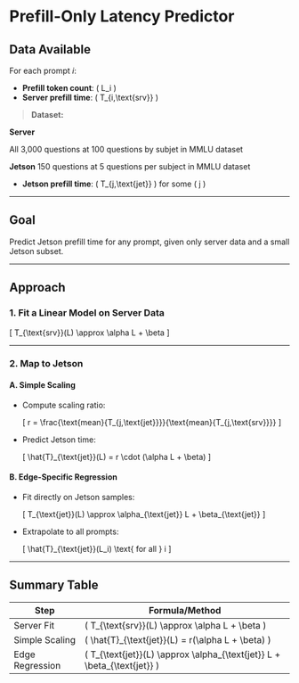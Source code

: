 # Prefill-Only Latency Predictor

## Data Available

For each prompt *i*:
- **Prefill token count**: \( L_i \)
- **Server prefill time**: \( T_{i,\text{srv}} \)

> **Dataset:**

**Server**

All 3,000 questions at 100 questions by subjet in MMLU dataset

**Jetson**
150 questions at 5 questions per subject in MMLU dataset

- **Jetson prefill time**: \( T_{j,\text{jet}} \) for some \( j \)

---

## Goal

Predict Jetson prefill time for any prompt, given only server data and a small Jetson subset.

---

## Approach

### 1. Fit a Linear Model on Server Data

\[
T_{\text{srv}}(L) \approx \alpha L + \beta
\]

---

### 2. Map to Jetson

#### **A. Simple Scaling**

- Compute scaling ratio:

    \[
    r = \frac{\text{mean}\{T_{j,\text{jet}}\}}{\text{mean}\{T_{j,\text{srv}}\}}
    \]

- Predict Jetson time:

    \[
    \hat{T}_{\text{jet}}(L) = r \cdot (\alpha L + \beta)
    \]

#### **B. Edge-Specific Regression**

- Fit directly on Jetson samples:

    \[
    T_{\text{jet}}(L) \approx \alpha_{\text{jet}} L + \beta_{\text{jet}}
    \]

- Extrapolate to all prompts:

    \[
    \hat{T}_{\text{jet}}(L_i) \text{ for all } i
    \]

---

## Summary Table

| Step                | Formula/Method                                        |
|---------------------|------------------------------------------------------|
| Server Fit          | \( T_{\text{srv}}(L) \approx \alpha L + \beta \)     |
| Simple Scaling      | \( \hat{T}_{\text{jet}}(L) = r(\alpha L + \beta) \)  |
| Edge Regression     | \( T_{\text{jet}}(L) \approx \alpha_{\text{jet}} L + \beta_{\text{jet}} \) |

